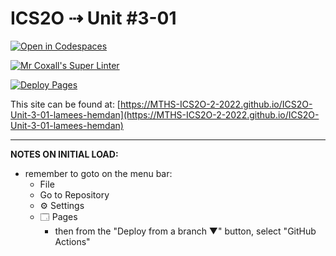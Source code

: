 # ICS2O ⇢ Unit #3-01

[![Open in Codespaces](https://classroom.github.com/assets/launch-codespace-f4981d0f882b2a3f0472912d15f9806d57e124e0fc890972558857b51b24a6f9.svg)](https://classroom.github.com/open-in-codespaces?assignment_repo_id=10677210)

[![Mr Coxall's Super Linter](https://github.com/MTHS-ICS2O-2-2022/ICS2O-Unit-3-01-lamees-hemdan/workflows/Mr%20Coxall's%20Super%20Linter/badge.svg)](https://github.com/MTHS-ICS2O-2-2022/ICS2O-Unit-3-01-lamees-hemdan/actions)

[![Deploy Pages](https://github.com/MTHS-ICS2O-2-2022/ICS2O-Unit-3-01-lamees-hemdan/workflows/Deploy%20Pages/badge.svg)](https://github.com/MTHS-ICS2O-2-2022/ICS2O-Unit-3-01-lamees-hemdan/actions)

This site can be found at: [https://MTHS-ICS2O-2-2022.github.io/ICS2O-Unit-3-01-lamees-hemdan](https://MTHS-ICS2O-2-2022.github.io/ICS2O-Unit-3-01-lamees-hemdan)

---

**NOTES ON INITIAL LOAD:**
- remember to goto on the menu bar:
  - File
  - Go to Repository
  - ⚙ Settings
  - 🗔 Pages
    - then from the "Deploy from a branch ▼" button, select "GitHub Actions"
